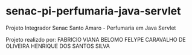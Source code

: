# senac-pi-perfumaria-java-servlet
Projeto Integrador Senac Santo Amaro - Perfumaria em Java Servlet

Projeto realizdo por:
FABRICIO VIANA BELOMO
FELYPE CARAVALHO DE OLIVEIRA
HENRIQUE DOS SANTOS SILVA


